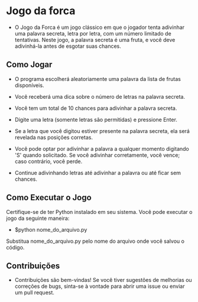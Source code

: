 # Jogo da forca

- O Jogo da Forca é um jogo clássico em que o jogador tenta adivinhar uma palavra secreta, letra por letra, com um número limitado de tentativas. Neste jogo, a palavra secreta é uma fruta, e você deve adivinhá-la antes de esgotar suas chances.

## Como Jogar

* O programa escolherá aleatoriamente uma palavra da lista de frutas disponíveis.

* Você receberá uma dica sobre o número de letras na palavra secreta.

* Você tem um total de 10 chances para adivinhar a palavra secreta.

* Digite uma letra (somente letras são permitidas) e pressione Enter.

* Se a letra que você digitou estiver presente na palavra secreta, ela será revelada nas posições corretas.

* Você pode optar por adivinhar a palavra a qualquer momento digitando 'S' quando solicitado. Se você adivinhar corretamente, você vence; caso contrário, você perde.

* Continue adivinhando letras até adivinhar a palavra ou até ficar sem chances.

## Como Executar o Jogo
Certifique-se de ter Python instalado em seu sistema. Você pode executar o jogo da seguinte maneira:

- $python nome_do_arquivo.py

Substitua nome_do_arquivo.py pelo nome do arquivo onde você salvou o código.

## Contribuições
- Contribuições são bem-vindas! Se você tiver sugestões de melhorias ou correções de bugs, sinta-se à vontade para abrir uma issue ou enviar um pull request.
